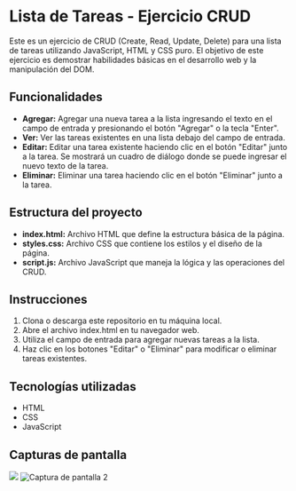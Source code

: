 # Lista de Tareas - Ejercicio CRUD

Este es un ejercicio de CRUD (Create, Read, Update, Delete) para una lista de tareas utilizando JavaScript, HTML y CSS puro. El objetivo de este ejercicio es demostrar habilidades básicas en el desarrollo web y la manipulación del DOM.

## Funcionalidades

- **Agregar:** Agregar una nueva tarea a la lista ingresando el texto en el campo de entrada y presionando el botón "Agregar" o la tecla "Enter".
- **Ver:** Ver las tareas existentes en una lista debajo del campo de entrada.
- **Editar:** Editar una tarea existente haciendo clic en el botón "Editar" junto a la tarea. Se mostrará un cuadro de diálogo donde se puede ingresar el nuevo texto de la tarea.
- **Eliminar:** Eliminar una tarea haciendo clic en el botón "Eliminar" junto a la tarea.

## Estructura del proyecto

- **index.html:** Archivo HTML que define la estructura básica de la página.
- **styles.css:** Archivo CSS que contiene los estilos y el diseño de la página.
- **script.js:** Archivo JavaScript que maneja la lógica y las operaciones del CRUD.

## Instrucciones

1. Clona o descarga este repositorio en tu máquina local.
2. Abre el archivo index.html en tu navegador web.
3. Utiliza el campo de entrada para agregar nuevas tareas a la lista.
4. Haz clic en los botones "Editar" o "Eliminar" para modificar o eliminar tareas existentes.

## Tecnologías utilizadas

- HTML
- CSS
- JavaScript

## Capturas de pantalla

![](captures/capture1.png)
![Captura de pantalla 2](captures/capture2.png)
